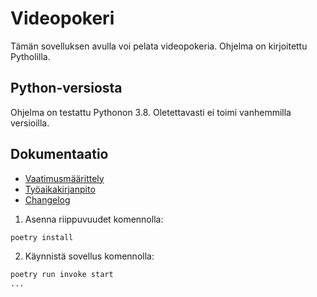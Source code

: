 # Videopokeri

Tämän sovelluksen avulla voi pelata videopokeria. Ohjelma on kirjoitettu Pytholilla.

## Python-versiosta
Ohjelma on testattu Pythonon 3.8. Oletettavasti ei toimi vanhemmilla versioilla.

## Dokumentaatio
- [Vaatimusmäärittely](./videopoker/documentation/requirements.md)
- [Työaikakirjanpito](./videopoker/documentation/working_hours.md)
- [Changelog](./videopoker/documentation/changelog.md)


1. Asenna riippuvuudet komennolla:

```bash
poetry install
```
2. Käynnistä sovellus komennolla:

```bash
poetry run invoke start
...
